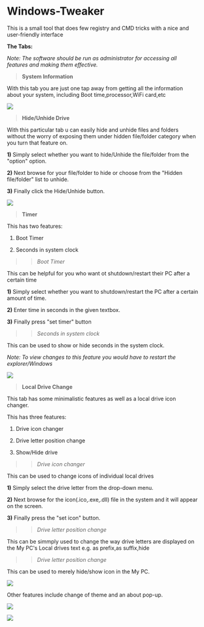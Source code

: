 # Windows-Tweaker

This is a small tool that does few registry and CMD tricks with a nice and user-friendly interface

**The Tabs:**

*Note: The software should be run as administrator for accessing all features and making them effective.*

>**System Information**

With this tab you are just one tap away from getting all the information about your system, including Boot time,processor,WiFi card,etc

![](Screenshots/systeminfo.png)

>**Hide/Unhide Drive**

With this particular tab u can easily hide and unhide files and folders without the worry of exposing them under hidden file/folder category when you turn that feature on.

**1)** Simply select whether you want to hide/Unhide the file/folder from the "option" option.

**2)** Next browse for your file/folder to hide or choose from the "Hidden file/folder" list to unhide.

**3)** Finally click the Hide/Unhide button.

![](Screenshots/hide.png)

>**Timer**

This has two features:

1) Boot Timer

2) Seconds in system clock

>>*Boot Timer*

This can be helpful for you who want ot shutdown/restart their PC after a certain time

**1)** Simply select whether you want to shutdown/restart the PC after a certain amount of time.

**2)** Enter time in seconds in the given textbox.

**3)** Finally press "set timer" button

>>*Seconds in system clock*

This can be used to show or hide seconds in the system clock.

*Note: To view changes to this feature you would have to restart the explorer/Windows*

![](Screenshotsboot.png)

>**Local Drive Change**

This tab has some minimalistic features as well as a local drive icon changer.

This has three features:

1) Drive icon changer

2) Drive letter position change

3) Show/Hide drive


>>*Drive icon changer*

This can be used to change icons of individual local drives

**1)** Simply select the drive letter from the drop-down menu.

**2)** Next browse for the icon(.ico,.exe,.dll) file in the system and it will appear on the screen.

**3)** Finally press the "set icon" button.

>>*Drive letter position change*

This can be simmply used to change the way drive letters are displayed on the My PC's Local drives text e.g. as prefix,as suffix,hide

>>*Drive letter position change*

This can be used to merely hide/show icon in the My PC.


![](Screenshotsdrive.png)

Other features include change of theme and an about pop-up.

![](Screenshotstheme.png)

![](Screenshots/about.png)
